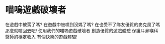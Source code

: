 # 喵嗚遊戲破壞者
在遊戲中被罵了嗎?
在遊戲中被噴到沒媽了嗎?
在也受不了隊友優質的麥克風了嗎
那麼就噴回去吧!
使用我們的喵嗚遊戲破壞者
創造優質的遊戲體驗
保護耳鼻喉科醫師的穩定收入
有個快樂的遊戲體驗!


